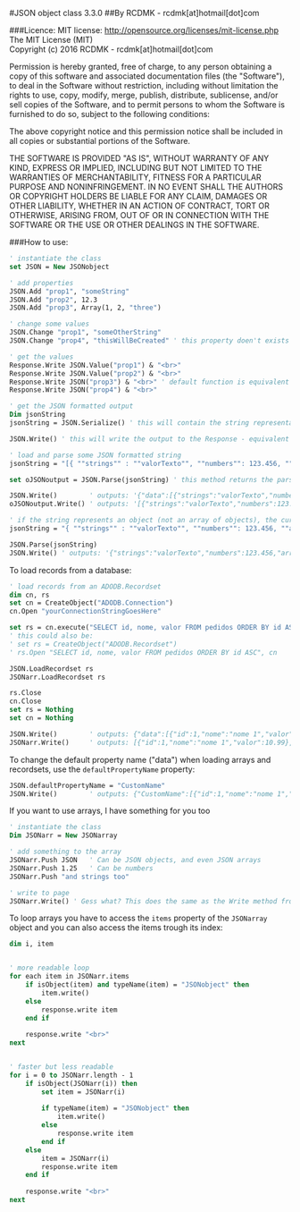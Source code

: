 #JSON object class 3.3.0
##By RCDMK - rcdmk[at]hotmail[dot]com

###Licence:
MIT license: http://opensource.org/licenses/mit-license.php  
The MIT License (MIT)  
Copyright (c) 2016 RCDMK - rcdmk[at]hotmail[dot]com  

Permission is hereby granted, free of charge, to any person obtaining a copy of this software and associated documentation files (the "Software"), to deal in the Software without restriction, including without limitation the rights to use, copy, modify, merge, publish, distribute, sublicense, and/or sell copies of the Software, and to permit persons to whom the Software is furnished to do so, subject to the following conditions:  

The above copyright notice and this permission notice shall be included in all copies or substantial portions of the Software.  

THE SOFTWARE IS PROVIDED "AS IS", WITHOUT WARRANTY OF ANY KIND, EXPRESS OR IMPLIED, INCLUDING BUT NOT LIMITED TO THE WARRANTIES OF MERCHANTABILITY, FITNESS FOR A PARTICULAR PURPOSE AND NONINFRINGEMENT. IN NO EVENT SHALL THE AUTHORS OR COPYRIGHT HOLDERS BE LIABLE FOR ANY CLAIM, DAMAGES OR OTHER LIABILITY, WHETHER IN AN ACTION OF CONTRACT, TORT OR OTHERWISE, ARISING FROM, OUT OF OR IN CONNECTION WITH THE SOFTWARE OR THE USE OR OTHER DEALINGS IN THE SOFTWARE.  

###How to use:


```vb
' instantiate the class
set JSON = New JSONobject

' add properties
JSON.Add "prop1", "someString"
JSON.Add "prop2", 12.3
JSON.Add "prop3", Array(1, 2, "three")

' change some values
JSON.Change "prop1", "someOtherString"
JSON.Change "prop4", "thisWillBeCreated" ' this property doen't exists and will be created automagically

' get the values
Response.Write JSON.Value("prop1") & "<br>"
Response.Write JSON.Value("prop2") & "<br>"
Response.Write JSON("prop3") & "<br>" ' default function is equivalent to `.Value(propName)`
Response.Write JSON("prop4") & "<br>"

' get the JSON formatted output
Dim jsonString
jsonString = JSON.Serialize() ' this will contain the string representation of the JSON object

JSON.Write() ' this will write the output to the Response - equivalent to: Response.Write JSON.Serialize()

' load and parse some JSON formatted string
jsonString = "[{ ""strings"" : ""valorTexto"", ""numbers"": 123.456, ""arrays"": [1, ""2"", 3.4, [5, 6, [7, 8]]], ""objects"": { ""prop1"": ""outroTexto"", ""prop2"": [ { ""id"": 1, ""name"": ""item1"" }, { ""id"": 2, ""name"": ""item2"", ""teste"": { ""maisum"": [1, 2, 3] } } ] } }]" ' double double quotes here because of the VBScript quotes scaping

set oJSONoutput = JSON.Parse(jsonString) ' this method returns the parsed object. Arrays are parsed to JSONarray objects

JSON.Write() 		' outputs: '{"data":[{"strings":"valorTexto","numbers":123.456,"arrays":[1,"2",3.4,[5,6,[7,8]]],"objects":{"prop1":"outroTexto","prop2":[{"id":1,"name":"item1"},{"id":2,"name":"item2","teste":{"maisum":[1,2,3]}}]}}]}'
oJSONoutput.Write() ' outputs: '[{"strings":"valorTexto","numbers":123.456,"arrays":[1,"2",3.4,[5,6,[7,8]]],"objects":{"prop1":"outroTexto","prop2":[{"id":1,"name":"item1"},{"id":2,"name":"item2","teste":{"maisum":[1,2,3]}}]}}]'

' if the string represents an object (not an array of objects), the current object is returned so there is no need to set the return to a new variable
jsonString = "{ ""strings"" : ""valorTexto"", ""numbers"": 123.456, ""arrays"": [1, ""2"", 3.4, [5, 6, [7, 8]]] }"

JSON.Parse(jsonString)
JSON.Write() ' outputs: '{"strings":"valorTexto","numbers":123.456,"arrays":[1,"2",3.4,[5,6,[7,8]]]}'
```
	
To load records from a database:
	
```vb
' load records from an ADODB.Recordset
dim cn, rs
set cn = CreateObject("ADODB.Connection")
cn.Open "yourConnectionStringGoesHere"

set rs = cn.execute("SELECT id, nome, valor FROM pedidos ORDER BY id ASC")
' this could also be:
' set rs = CreateObject("ADODB.Recordset")
' rs.Open "SELECT id, nome, valor FROM pedidos ORDER BY id ASC", cn	

JSON.LoadRecordset rs
JSONarr.LoadRecordset rs

rs.Close
cn.Close
set rs = Nothing
set cn = Nothing

JSON.Write() 		' outputs: {"data":[{"id":1,"nome":"nome 1","valor":10.99},{"id":2,"nome":"nome 2","valor":19.1}]}
JSONarr.Write() 	' outputs: [{"id":1,"nome":"nome 1","valor":10.99},{"id":2,"nome":"nome 2","valor":19.1}]
```
	
To change the default property name ("data") when loading arrays and recordsets, use the `defaultPropertyName` property:
	
```vb
JSON.defaultPropertyName = "CustomName"
JSON.Write() 		' outputs: {"CustomName":[{"id":1,"nome":"nome 1","valor":10.99},{"id":2,"nome":"nome 2","valor":19.1}]}
```
	
If you want to use arrays, I have something for you too

```vb
' instantiate the class
Dim JSONarr = New JSONarray

' add something to the array
JSONarr.Push JSON 	' Can be JSON objects, and even JSON arrays
JSONarr.Push 1.25 	' Can be numbers
JSONarr.Push "and strings too"

' write to page
JSONarr.Write() ' Gess what? This does the same as the Write method from JSON object
```	
	
To loop arrays you have to access the `items` property of the `JSONarray` object and you can also access the items trough its index:

```vb
dim i, item


' more readable loop
for each item in JSONarr.items
	if isObject(item) and typeName(item) = "JSONobject" then
		item.write()
	else
		response.write item
	end if
	
	response.write "<br>"
next


' faster but less readable
for i = 0 to JSONarr.length - 1
	if isObject(JSONarr(i)) then
		set item = JSONarr(i)
		
		if typeName(item) = "JSONobject" then
			item.write()
		else
			response.write item
		end if
	else
		item = JSONarr(i)
		response.write item
	end if
	
	response.write "<br>"
next
```
